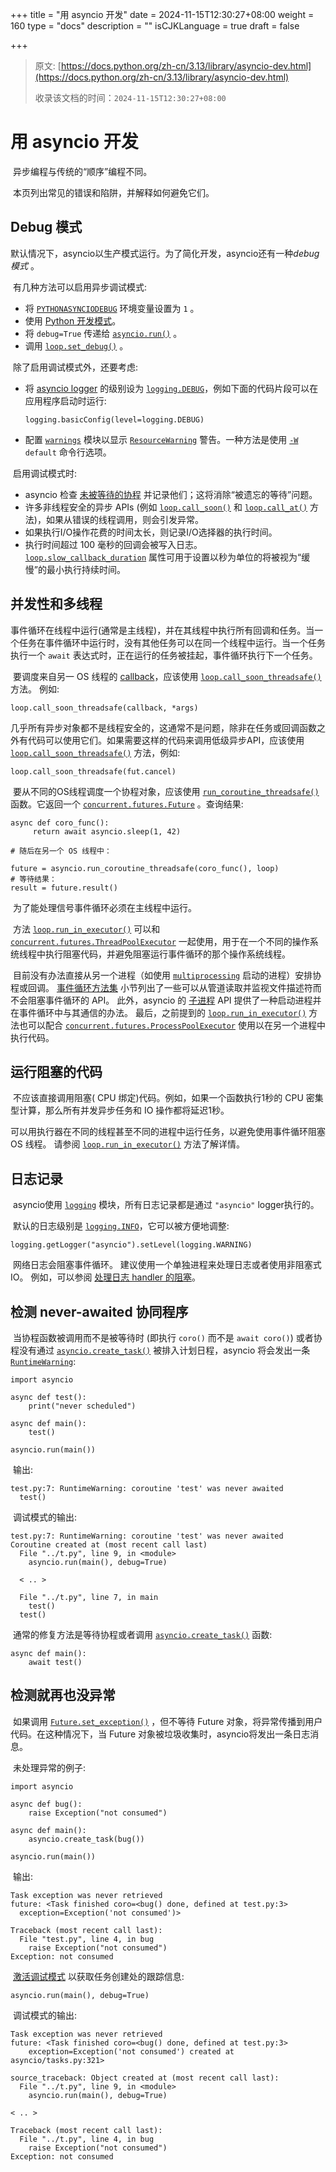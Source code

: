 +++
title = "用 asyncio 开发"
date = 2024-11-15T12:30:27+08:00
weight = 160
type = "docs"
description = ""
isCJKLanguage = true
draft = false

+++

> 原文: [https://docs.python.org/zh-cn/3.13/library/asyncio-dev.html](https://docs.python.org/zh-cn/3.13/library/asyncio-dev.html)
>
> 收录该文档的时间：`2024-11-15T12:30:27+08:00`

# 用 asyncio 开发

​	异步编程与传统的“顺序”编程不同。

​	本页列出常见的错误和陷阱，并解释如何避免它们。



## Debug 模式

​	默认情况下，asyncio以生产模式运行。为了简化开发，asyncio还有一种*debug 模式* 。

​	有几种方法可以启用异步调试模式:

- 将 [`PYTHONASYNCIODEBUG`](https://docs.python.org/zh-cn/3.13/using/cmdline.html#envvar-PYTHONASYNCIODEBUG) 环境变量设置为 `1` 。
- 使用 [Python 开发模式](https://docs.python.org/zh-cn/3.13/library/devmode.html#devmode)。
- 将 `debug=True` 传递给 [`asyncio.run()`](https://docs.python.org/zh-cn/3.13/library/asyncio-runner.html#asyncio.run) 。
- 调用 [`loop.set_debug()`](https://docs.python.org/zh-cn/3.13/library/asyncio-eventloop.html#asyncio.loop.set_debug) 。

​	除了启用调试模式外，还要考虑:

- 将 [asyncio logger](https://docs.python.org/zh-cn/3.13/library/asyncio-dev.html#asyncio-logger) 的级别设为 [`logging.DEBUG`](https://docs.python.org/zh-cn/3.13/library/logging.html#logging.DEBUG)，例如下面的代码片段可以在应用程序启动时运行:

  ```
  logging.basicConfig(level=logging.DEBUG)
  ```

- 配置 [`warnings`](https://docs.python.org/zh-cn/3.13/library/warnings.html#module-warnings) 模块以显示 [`ResourceWarning`](https://docs.python.org/zh-cn/3.13/library/exceptions.html#ResourceWarning) 警告。一种方法是使用 [`-W`](https://docs.python.org/zh-cn/3.13/using/cmdline.html#cmdoption-W) `default` 命令行选项。

​	启用调试模式时:

- asyncio 检查 [未被等待的协程](https://docs.python.org/zh-cn/3.13/library/asyncio-dev.html#asyncio-coroutine-not-scheduled) 并记录他们；这将消除“被遗忘的等待”问题。
- 许多非线程安全的异步 APIs (例如 [`loop.call_soon()`](https://docs.python.org/zh-cn/3.13/library/asyncio-eventloop.html#asyncio.loop.call_soon) 和 [`loop.call_at()`](https://docs.python.org/zh-cn/3.13/library/asyncio-eventloop.html#asyncio.loop.call_at) 方法)，如果从错误的线程调用，则会引发异常。
- 如果执行I/O操作花费的时间太长，则记录I/O选择器的执行时间。
- 执行时间超过 100 毫秒的回调会被写入日志。 [`loop.slow_callback_duration`](https://docs.python.org/zh-cn/3.13/library/asyncio-eventloop.html#asyncio.loop.slow_callback_duration) 属性可用于设置以秒为单位的将被视为“缓慢”的最小执行持续时间。



## 并发性和多线程

​	事件循环在线程中运行(通常是主线程)，并在其线程中执行所有回调和任务。当一个任务在事件循环中运行时，没有其他任务可以在同一个线程中运行。当一个任务执行一个 `await` 表达式时，正在运行的任务被挂起，事件循环执行下一个任务。

​	要调度来自另一 OS 线程的 [callback](https://docs.python.org/zh-cn/3.13/glossary.html#term-callback)，应该使用 [`loop.call_soon_threadsafe()`](https://docs.python.org/zh-cn/3.13/library/asyncio-eventloop.html#asyncio.loop.call_soon_threadsafe) 方法。 例如:

```
loop.call_soon_threadsafe(callback, *args)
```

​	几乎所有异步对象都不是线程安全的，这通常不是问题，除非在任务或回调函数之外有代码可以使用它们。如果需要这样的代码来调用低级异步API，应该使用 [`loop.call_soon_threadsafe()`](https://docs.python.org/zh-cn/3.13/library/asyncio-eventloop.html#asyncio.loop.call_soon_threadsafe) 方法，例如:

```
loop.call_soon_threadsafe(fut.cancel)
```

​	要从不同的OS线程调度一个协程对象，应该使用 [`run_coroutine_threadsafe()`](https://docs.python.org/zh-cn/3.13/library/asyncio-task.html#asyncio.run_coroutine_threadsafe) 函数。它返回一个 [`concurrent.futures.Future`](https://docs.python.org/zh-cn/3.13/library/concurrent.futures.html#concurrent.futures.Future) 。查询结果:

```
async def coro_func():
     return await asyncio.sleep(1, 42)

# 随后在另一个 OS 线程中：

future = asyncio.run_coroutine_threadsafe(coro_func(), loop)
# 等待结果：
result = future.result()
```

​	为了能处理信号事件循环必须在主线程中运行。

​	方法 [`loop.run_in_executor()`](https://docs.python.org/zh-cn/3.13/library/asyncio-eventloop.html#asyncio.loop.run_in_executor) 可以和 [`concurrent.futures.ThreadPoolExecutor`](https://docs.python.org/zh-cn/3.13/library/concurrent.futures.html#concurrent.futures.ThreadPoolExecutor) 一起使用，用于在一个不同的操作系统线程中执行阻塞代码，并避免阻塞运行事件循环的那个操作系统线程。

​	目前没有办法直接从另一个进程（如使用 [`multiprocessing`](https://docs.python.org/zh-cn/3.13/library/multiprocessing.html#module-multiprocessing) 启动的进程）安排协程或回调。 [事件循环方法集](https://docs.python.org/zh-cn/3.13/library/asyncio-eventloop.html#asyncio-event-loop-methods) 小节列出了一些可以从管道读取并监视文件描述符而不会阻塞事件循环的 API。 此外，asyncio 的 [子进程](https://docs.python.org/zh-cn/3.13/library/asyncio-subprocess.html#asyncio-subprocess) API 提供了一种启动进程并在事件循环中与其通信的办法。 最后，之前提到的 [`loop.run_in_executor()`](https://docs.python.org/zh-cn/3.13/library/asyncio-eventloop.html#asyncio.loop.run_in_executor) 方法也可以配合 [`concurrent.futures.ProcessPoolExecutor`](https://docs.python.org/zh-cn/3.13/library/concurrent.futures.html#concurrent.futures.ProcessPoolExecutor) 使用以在另一个进程中执行代码。



## 运行阻塞的代码

​	不应该直接调用阻塞( CPU 绑定)代码。例如，如果一个函数执行1秒的 CPU 密集型计算，那么所有并发异步任务和 IO 操作都将延迟1秒。

​	可以用执行器在不同的线程甚至不同的进程中运行任务，以避免使用事件循环阻塞 OS 线程。 请参阅 [`loop.run_in_executor()`](https://docs.python.org/zh-cn/3.13/library/asyncio-eventloop.html#asyncio.loop.run_in_executor) 方法了解详情。



## 日志记录

​	asyncio使用 [`logging`](https://docs.python.org/zh-cn/3.13/library/logging.html#module-logging) 模块，所有日志记录都是通过 `"asyncio"` logger执行的。

​	默认的日志级别是 [`logging.INFO`](https://docs.python.org/zh-cn/3.13/library/logging.html#logging.INFO)，它可以被方便地调整:

```
logging.getLogger("asyncio").setLevel(logging.WARNING)
```

​	网络日志会阻塞事件循环。 建议使用一个单独进程来处理日志或者使用非阻塞式 IO。 例如，可以参阅 [处理日志 handler 的阻塞](https://docs.python.org/zh-cn/3.13/howto/logging-cookbook.html#blocking-handlers)。



## 检测 never-awaited 协同程序

​	当协程函数被调用而不是被等待时 (即执行 `coro()` 而不是 `await coro()`) 或者协程没有通过 [`asyncio.create_task()`](https://docs.python.org/zh-cn/3.13/library/asyncio-task.html#asyncio.create_task) 被排入计划日程，asyncio 将会发出一条 [`RuntimeWarning`](https://docs.python.org/zh-cn/3.13/library/exceptions.html#RuntimeWarning):

```
import asyncio

async def test():
    print("never scheduled")

async def main():
    test()

asyncio.run(main())
```

​	输出:

```
test.py:7: RuntimeWarning: coroutine 'test' was never awaited
  test()
```

​	调试模式的输出:

```
test.py:7: RuntimeWarning: coroutine 'test' was never awaited
Coroutine created at (most recent call last)
  File "../t.py", line 9, in <module>
    asyncio.run(main(), debug=True)

  < .. >

  File "../t.py", line 7, in main
    test()
  test()
```

​	通常的修复方法是等待协程或者调用 [`asyncio.create_task()`](https://docs.python.org/zh-cn/3.13/library/asyncio-task.html#asyncio.create_task) 函数:

```
async def main():
    await test()
```

## 检测就再也没异常

​	如果调用 [`Future.set_exception()`](https://docs.python.org/zh-cn/3.13/library/asyncio-future.html#asyncio.Future.set_exception) ，但不等待 Future 对象，将异常传播到用户代码。在这种情况下，当 Future 对象被垃圾收集时，asyncio将发出一条日志消息。

​	未处理异常的例子:

```
import asyncio

async def bug():
    raise Exception("not consumed")

async def main():
    asyncio.create_task(bug())

asyncio.run(main())
```

​	输出:

```
Task exception was never retrieved
future: <Task finished coro=<bug() done, defined at test.py:3>
  exception=Exception('not consumed')>

Traceback (most recent call last):
  File "test.py", line 4, in bug
    raise Exception("not consumed")
Exception: not consumed
```

​	[激活调试模式](https://docs.python.org/zh-cn/3.13/library/asyncio-dev.html#asyncio-debug-mode) 以获取任务创建处的跟踪信息:

```
asyncio.run(main(), debug=True)
```

​	调试模式的输出:

```
Task exception was never retrieved
future: <Task finished coro=<bug() done, defined at test.py:3>
    exception=Exception('not consumed') created at asyncio/tasks.py:321>

source_traceback: Object created at (most recent call last):
  File "../t.py", line 9, in <module>
    asyncio.run(main(), debug=True)

< .. >

Traceback (most recent call last):
  File "../t.py", line 4, in bug
    raise Exception("not consumed")
Exception: not consumed
```
